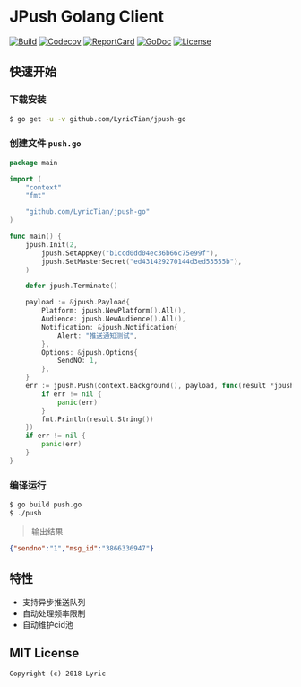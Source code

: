# JPush Golang Client

[![Build][Build-Status-Image]][Build-Status-Url] [![Codecov][codecov-image]][codecov-url] [![ReportCard][reportcard-image]][reportcard-url] [![GoDoc][godoc-image]][godoc-url] [![License][license-image]][license-url]

## 快速开始

### 下载安装

```bash
$ go get -u -v github.com/LyricTian/jpush-go
```

### 创建文件 `push.go`

```go
package main

import (
	"context"
	"fmt"

	"github.com/LyricTian/jpush-go"
)

func main() {
	jpush.Init(2,
		jpush.SetAppKey("b1ccd0dd04ec36b66c75e99f"),
		jpush.SetMasterSecret("ed431429270144d3ed53555b"),
	)

	defer jpush.Terminate()

	payload := &jpush.Payload{
		Platform: jpush.NewPlatform().All(),
		Audience: jpush.NewAudience().All(),
		Notification: &jpush.Notification{
			Alert: "推送通知测试",
		},
		Options: &jpush.Options{
			SendNO: 1,
		},
	}
	err := jpush.Push(context.Background(), payload, func(result *jpush.PushResult, err error) {
		if err != nil {
			panic(err)
		}
		fmt.Println(result.String())
	})
	if err != nil {
		panic(err)
	}
}

```

### 编译运行

```bash
$ go build push.go
$ ./push
```

> 输出结果
```json
{"sendno":"1","msg_id":"3866336947"}
```

## 特性

- 支持异步推送队列
- 自动处理频率限制
- 自动维护cid池

## MIT License

    Copyright (c) 2018 Lyric

[Build-Status-Url]: https://travis-ci.org/LyricTian/jpush-go
[Build-Status-Image]: https://travis-ci.org/LyricTian/jpush-go.svg?branch=master
[codecov-url]: https://codecov.io/gh/LyricTian/jpush-go
[codecov-image]: https://codecov.io/gh/LyricTian/jpush-go/branch/master/graph/badge.svg
[reportcard-url]: https://goreportcard.com/report/github.com/LyricTian/jpush-go
[reportcard-image]: https://goreportcard.com/badge/github.com/LyricTian/jpush-go
[godoc-url]: https://godoc.org/github.com/LyricTian/jpush-go
[godoc-image]: https://godoc.org/github.com/LyricTian/jpush-go?status.svg
[license-url]: http://opensource.org/licenses/MIT
[license-image]: https://img.shields.io/npm/l/express.svg
